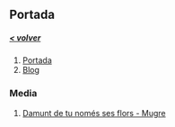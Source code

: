 ## Portada
##### [< volver](../index.html)

1. [Portada](https://mardevour.github.io/zine/)
2. [Blog](../blog/blog.html)

### Media <i class="nf nf-md-movie_filter_outline" aria-hidden="true"></i>

1. [Damunt de tu només ses flors - Mugre](https://mardevour.github.io/zine/html/content/1.html)